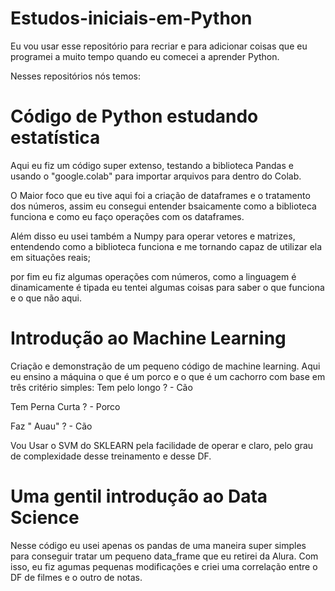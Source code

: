 # Estudos-iniciais-em-Python
Eu vou usar esse repositório para recriar e para adicionar coisas que eu programei a muito tempo quando eu comecei a aprender Python. 

Nesses repositórios nós temos: 


# Código de Python estudando estatística
Aqui eu fiz um código super extenso, testando a biblioteca Pandas e usando o "google.colab" para importar arquivos para dentro do Colab. 

O Maior foco que eu tive aqui foi a criação de dataframes e o tratamento dos números, assim eu consegui entender bsaicamente como a biblioteca funciona e como eu faço operações com os dataframes. 

Além disso eu usei também a Numpy para operar vetores e matrizes, entendendo como a biblioteca funciona e me tornando capaz de utilizar ela em situações reais; 

por fim eu fiz algumas operações com números, como a linguagem é dinamicamente é tipada eu tentei algumas coisas para saber o que funciona e o que não aqui. 

# Introdução ao Machine Learning
Criação e demonstração de um pequeno código de machine learning. Aqui eu ensino a máquina o que é um porco e o que é um cachorro com base em três critério simples:
Tem pelo longo ? - Cão

Tem Perna Curta ? - Porco

Faz " Auau" ? - Cão

Vou Usar o SVM do SKLEARN pela facilidade de operar e claro, pelo grau de complexidade desse treinamento e desse DF.


# Uma gentil introdução ao Data Science
Nesse código eu usei apenas os pandas de uma maneira super simples para conseguir tratar um pequeno data_frame que eu retirei da Alura. Com isso, eu fiz agumas pequenas modificações e criei uma correlação entre o DF de filmes e o outro de notas.
